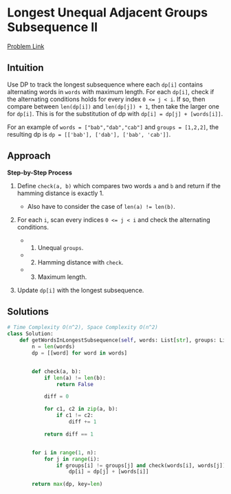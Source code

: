 **Longest Unequal Adjacent Groups Subsequence II**
=
[Problem Link](https://leetcode.com/problems/longest-unequal-adjacent-groups-subsequence-ii/description)

## Intuition
Use DP to track the longest subsequence where each `dp[i]` contains alternating words in `words` with maximum length.
For each `dp[i]`, check if the alternating conditions holds for every index `0 <= j < i`. If so, then compare between 
`len(dp[i])` and `len(dp[j]) + 1`, then take the larger one for `dp[i]`. This is for the substitution of dp with
`dp[i] = dp[j] + [words[i]]`.

For an example of `words = ["bab","dab","cab"]` and `groups = [1,2,2]`, the resulting dp is 
`dp = [['bab'], ['dab'], ['bab', 'cab']]`.

## Approach
**Step-by-Step Process**

1. Define `check(a, b)` which compares two words `a` and `b` and return if the hamming distance is exactly 1.
    - Also have to consider the case of `len(a) != len(b)`.

2. For each `i`, scan every indices `0 <= j < i` and check the alternating conditions.
    - 1. Unequal `groups`.
    - 2. Hamming distance with `check`.
    - 3. Maximum length.

3. Update `dp[i]` with the longest subsequence.
  
## Solutions
```python
# Time Complexity O(n^2), Space Complexity O(n^2)
class Solution:
    def getWordsInLongestSubsequence(self, words: List[str], groups: List[int]) -> List[str]:
        n = len(words)
        dp = [[word] for word in words]


        def check(a, b):
            if len(a) != len(b):
                return False

            diff = 0

            for c1, c2 in zip(a, b):
                if c1 != c2:
                    diff += 1

            return diff == 1


        for i in range(1, n):
            for j in range(i):
                if groups[i] != groups[j] and check(words[i], words[j]) and len(dp[i]) < len(dp[j]) + 1:
                    dp[i] = dp[j] + [words[i]]

        return max(dp, key=len)
```
